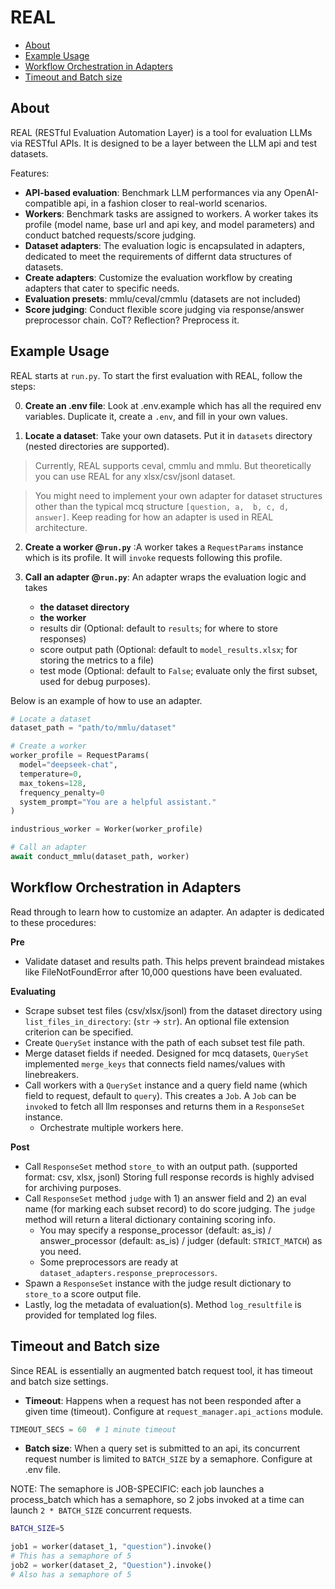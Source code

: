 # REAL

- [About](#about)
- [Example Usage](#example-usage)
- [Workflow Orchestration in Adapters](#workflow-orchestration-in-adapters)
- [Timeout and Batch size](#timeout-and-batch-size)

## About

REAL (RESTful Evaluation Automation Layer) is a tool for evaluation LLMs via RESTful APIs. It is designed to be a layer between the LLM api and test datasets.

Features:

- **API-based evaluation**: Benchmark LLM performances via any OpenAI-compatible api, in a fashion closer to real-world scenarios.
- **Workers**: Benchmark tasks are assigned to workers. A worker takes its profile (model name, base url and api key, and model parameters) and conduct batched requests/score judging.
- **Dataset adapters**: The evaluation logic is encapsulated in adapters, dedicated to meet the requirements of differnt data structures of datasets.
- **Create adapters**: Customize the evaluation workflow by creating adapters that cater to specific needs.
- **Evaluation presets**: mmlu/ceval/cmmlu (datasets are not included)
- **Score judging**: Conduct flexible score judging via response/answer preprocessor chain. CoT? Reflection? Preprocess it.

## Example Usage

REAL starts at `run.py`. To start the first evaluation with REAL, follow the steps:

0. **Create an .env file**: Look at .env.example which has all the required env variables. Duplicate it, create a `.env`, and fill in your own values.

1. **Locate a dataset**: Take your own datasets. Put it in `datasets` directory (nested directories are supported).
> Currently, REAL supports ceval, cmmlu and mmlu. But theoretically you can use REAL for any xlsx/csv/jsonl dataset.

> You might need to implement your own adapter for dataset structures other than the typical mcq structure `[question, a,  b, c, d, answer]`. Keep reading for how an adapter is used in REAL architecture.

2. **Create a worker @`run.py`** :A worker takes a `RequestParams` instance which is its profile. It will `invoke` requests following this profile.

3. **Call an adapter @`run.py`**: An adapter wraps the evaluation logic and takes
    - **the dataset directory**
    - **the worker**
    - results dir (Optional: default to `results`; for where to store responses)
    - score output path (Optional: default to `model_results.xlsx`; for storing the metrics to a file)
    - test mode (Optional: default to `False`; evaluate only the first subset, used for debug purposes).

Below is an example of how to use an adapter.

```python
# Locate a dataset
dataset_path = "path/to/mmlu/dataset"

# Create a worker
worker_profile = RequestParams(
  model="deepseek-chat",
  temperature=0,
  max_tokens=128,
  frequency_penalty=0
  system_prompt="You are a helpful assistant."
)

industrious_worker = Worker(worker_profile)

# Call an adapter
await conduct_mmlu(dataset_path, worker)
```

## Workflow Orchestration in Adapters

Read through to learn how to customize an adapter. An adapter is dedicated to these procedures:

**Pre**
- Validate dataset and results path. This helps prevent braindead mistakes like FileNotFoundError after 10,000 questions have been evaluated.

**Evaluating**

- Scrape subset test files (csv/xlsx/jsonl) from the dataset directory using `list_files_in_directory`: (`str` -> `str`). An optional file extension criterion can be specified.
- Create `QuerySet` instance with the path of each subset test file path.
- Merge dataset fields if needed. Designed for mcq datasets, `QuerySet` implemented `merge_keys` that connects field names/values with linebreakers.
- Call workers with a `QuerySet` instance and a query field name (which field to request, default to `query`). This creates a `Job`. A `Job` can be `invoke`d to fetch all llm responses and returns them in a `ResponseSet` instance.
  - Orchestrate multiple workers here.

**Post**

- Call `ResponseSet` method `store_to` with an output path. (supported format: csv, xlsx, jsonl) Storing full response records is highly advised for archiving purposes.
- Call `ResponseSet` method `judge` with 1) an answer field and 2) an eval name (for marking each subset record) to do score judging. The `judge` method will return a literal dictionary containing scoring info.
  - You may specify a response_processor (default: as_is) / answer_processor (default: as_is) / judger (default: `STRICT_MATCH`) as you need. 
  - Some preprocessors are ready at `dataset_adapters.response_preprocessors`.
- Spawn a `ResponseSet` instance with the judge result dictionary to `store_to` a score output file.
- Lastly, log the metadata of evaluation(s). Method `log_resultfile` is provided for templated log files.

## Timeout and Batch size

Since REAL is essentially an augmented batch request tool, it has timeout and batch size settings.

- **Timeout**: Happens when a request has not been responded after a given time (timeout). Configure at `request_manager.api_actions` module.

```python
TIMEOUT_SECS = 60  # 1 minute timeout
```

- **Batch size**: When a query set is submitted to an api, its concurrent request number is limited to `BATCH_SIZE` by a semaphore. Configure at .env file.

NOTE: The semaphore is JOB-SPECIFIC: each job launches a process_batch which has a semaphore, so 2 jobs invoked at a time can launch `2 * BATCH_SIZE` concurrent requests.

```bash
BATCH_SIZE=5
```

```python
job1 = worker(dataset_1, "question").invoke()
# This has a semaphore of 5
job2 = worker(dataset_2, "Question").invoke()
# Also has a semaphore of 5
```